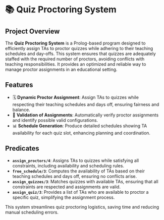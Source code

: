 # 📚 Quiz Proctoring System

## Project Overview

The **Quiz Proctoring System** is a Prolog-based program designed to efficiently assign TAs to proctor quizzes while adhering to their teaching schedules and day-offs. This system ensures that quizzes are adequately staffed with the required number of proctors, avoiding conflicts with teaching responsibilities. It provides an optimized and reliable way to manage proctor assignments in an educational setting.

## Features

- 🗓️ **Dynamic Proctor Assignment**: Assign TAs to quizzes while respecting their teaching schedules and days off, ensuring fairness and balance.
- 🔄 **Validation of Assignments**: Automatically verify proctor assignments and identify possible valid configurations.
- 📊 **Schedule Generation**: Produce detailed schedules showing TA availability for each quiz slot, enhancing planning and coordination.

## Predicates

- **`assign_proctors/4`**: Assigns TAs to quizzes while satisfying all constraints, including availability and scheduling rules.
- **`free_schedule/3`**: Computes the availability of TAs based on their teaching schedules and days off, ensuring no conflicts arise.
- **`assign_quizzes/3`**: Matches quizzes with available TAs, ensuring that all constraints are respected and assignments are valid.
- **`assign_quiz/3`**: Provides a list of TAs who are available to proctor a specific quiz, simplifying the assignment process.

This system streamlines quiz proctoring logistics, saving time and reducing manual scheduling errors.
